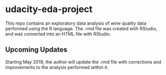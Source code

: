 # udacity-eda-project

This repo contains an exploratory data analysis of wine quality data performed using the R language. 
The .rmd file was created with RStudio, and was converted into an HTML file with RStudio.



## Upcoming Updates

Starting May 2019, the author will update the .rmd file with corrections and improvements to the analysis performed within it.